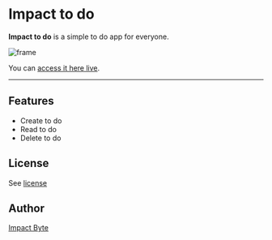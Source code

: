 # Impact to do

**Impact to do** is a simple to do app for everyone.

![frame](./frame.png)

You can [access it here live](https://impactodo.netlify.com).

---

## Features

* Create to do
* Read to do
* Delete to do

## License

See [license](./LICENSE.md)

## Author

[Impact Byte](https://impactbyte.com)
